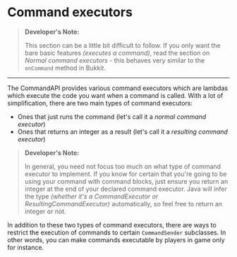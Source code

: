 # Command executors

> **Developer's Note:**
>
> This section can be a little bit difficult to follow. If you only want the bare basic features _(executes a command)_, read the section on _Normal command executors_ - this behaves very similar to the `onCommand` method in Bukkit.

-----

The CommandAPI provides various command executors which are lambdas which execute the code you want when a command is called. With a lot of simplification, there are two main types of command executors: 

- Ones that just runs the command (let's call it a _normal command executor_)
- Ones that returns an integer as a result (let's call it a _resulting command executor_)

> **Developer's Note:**
> 
> In general, you need not focus too much on what type of command executor to implement. If you know for certain that you're going to be using your command with command blocks, just ensure you return an integer at the end of your declared command executor. Java will infer the type _(whether it's a CommandExecutor or ResultingCommandExecutor)_ automatically, so feel free to return an integer or not. 

In addition to these two types of command executors, there are ways to restrict the execution of commands to certain `CommandSender` subclasses. In other words, you can make commands executable by players in game only for instance.

